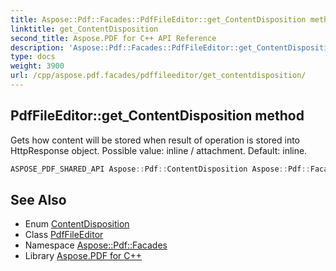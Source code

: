 ```yaml
---
title: Aspose::Pdf::Facades::PdfFileEditor::get_ContentDisposition method
linktitle: get_ContentDisposition
second_title: Aspose.PDF for C++ API Reference
description: 'Aspose::Pdf::Facades::PdfFileEditor::get_ContentDisposition method. Gets how content will be stored when result of operation is stored into HttpResponse object. Possible value: inline / attachment. Default: inline in C++.'
type: docs
weight: 3900
url: /cpp/aspose.pdf.facades/pdffileeditor/get_contentdisposition/
---
```

## PdfFileEditor::get_ContentDisposition method


Gets how content will be stored when result of operation is stored into HttpResponse object. Possible value: inline / attachment. Default: inline.

```cpp
ASPOSE_PDF_SHARED_API Aspose::Pdf::ContentDisposition Aspose::Pdf::Facades::PdfFileEditor::get_ContentDisposition() const
```

## See Also

* Enum [ContentDisposition](../../../aspose.pdf/contentdisposition/)
* Class [PdfFileEditor](../)
* Namespace [Aspose::Pdf::Facades](../../)
* Library [Aspose.PDF for C++](../../../)
